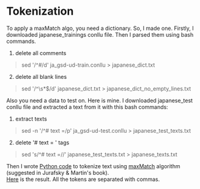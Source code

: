 # Tokenization

To apply a maxMatch algo, you need a dictionary. So, I made one.
Firstly, I downloaded japanese_trainings conllu file. Then I parsed them using bash commands. 
1. delete all comments
> sed '/^#/d' ja_gsd-ud-train.conllu > japanese_dict.txt
2. delete all blank lines
> sed '/^\s*$/d' japanese_dict.txt > japanese_dict_no_empty_lines.txt

Also you need a data to test on. Here is mine.
I downloaded japanese_test conllu file and extracted a text from it with this bash commands:
1. extract texts
> sed -n '/^# text =/p' ja_gsd-ud-test.conllu > japanese_test_texts.txt
2. delete '# text = ' tags
> sed 's/^# text =//' japanese_test_texts.txt > japanese_texts.txt


Then I wrote [Python code](https://github.com/Veranchos/ftyers.github.io/blob/master/2018-komp-ling/practicals/Practical%201/Tokenization/Tokenisation.py) to tokenize text using [maxMatch](https://github.com/Veranchos/ftyers.github.io/blob/master/2018-komp-ling/practicals/Practical%201/Tokenization/maxmatch.py) algorithm (suggested in Jurafsky & Martin's book).  
[Here](https://github.com/Veranchos/ftyers.github.io/blob/master/2018-komp-ling/practicals/Practical%201/Tokenization/tokenization_result.txt) is the result. All the tokens are separated with commas.

